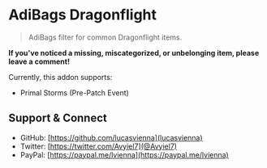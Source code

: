 # AdiBags Dragonflight
> AdiBags filter for common Dragonflight items.

**If you've noticed a missing, miscategorized, or unbelonging item, please leave a comment!**

Currently, this addon supports:

* Primal Storms (Pre-Patch Event)

## Support & Connect
- GitHub: [https://github.com/lucasvienna](lucasvienna)
- Twitter: [https://twitter.com/Avyiel7](@Avyiel7)
- PayPal: [https://paypal.me/lvienna](https://paypal.me/lvienna)
